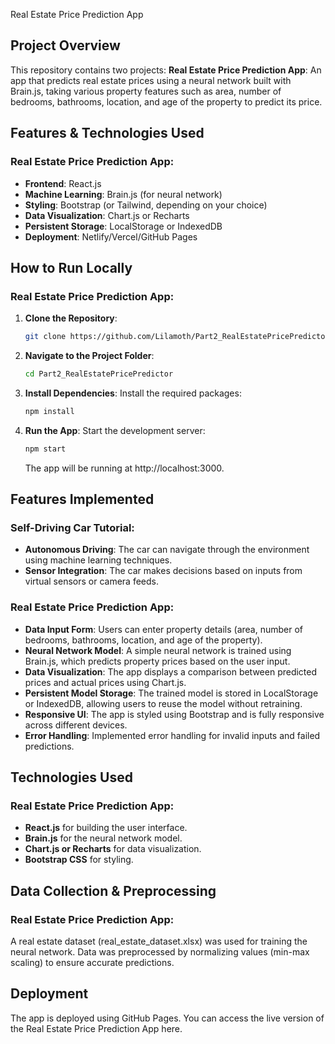  Real Estate Price Prediction App

## Project Overview
This repository contains two projects:
**Real Estate Price Prediction App**: An app that predicts real estate prices using a neural network built with Brain.js, taking various property features such as area, number of bedrooms, bathrooms, location, and age of the property to predict its price.

## Features & Technologies Used

### Real Estate Price Prediction App:
- **Frontend**: React.js
- **Machine Learning**: Brain.js (for neural network)
- **Styling**: Bootstrap (or Tailwind, depending on your choice)
- **Data Visualization**: Chart.js or Recharts
- **Persistent Storage**: LocalStorage or IndexedDB
- **Deployment**: Netlify/Vercel/GitHub Pages

## How to Run Locally
### Real Estate Price Prediction App:
1. **Clone the Repository**:
   ```bash
   git clone https://github.com/Lilamoth/Part2_RealEstatePricePredictor.git
   ```
2. **Navigate to the Project Folder**:
   ```bash
   cd Part2_RealEstatePricePredictor
   ```
3. **Install Dependencies**: Install the required packages:
   ```bash
   npm install
   ```
4. **Run the App**: Start the development server:
   ```bash
   npm start
   ```
   The app will be running at http://localhost:3000.

## Features Implemented

### Self-Driving Car Tutorial:
- **Autonomous Driving**: The car can navigate through the environment using machine learning techniques.
- **Sensor Integration**: The car makes decisions based on inputs from virtual sensors or camera feeds.

### Real Estate Price Prediction App:
- **Data Input Form**: Users can enter property details (area, number of bedrooms, bathrooms, location, and age of the property).
- **Neural Network Model**: A simple neural network is trained using Brain.js, which predicts property prices based on the user input.
- **Data Visualization**: The app displays a comparison between predicted prices and actual prices using Chart.js.
- **Persistent Model Storage**: The trained model is stored in LocalStorage or IndexedDB, allowing users to reuse the model without retraining.
- **Responsive UI**: The app is styled using Bootstrap and is fully responsive across different devices.
- **Error Handling**: Implemented error handling for invalid inputs and failed predictions.

## Technologies Used

### Real Estate Price Prediction App:
- **React.js** for building the user interface.
- **Brain.js** for the neural network model.
- **Chart.js or Recharts** for data visualization.
- **Bootstrap CSS** for styling.

## Data Collection & Preprocessing

### Real Estate Price Prediction App:
A real estate dataset (real_estate_dataset.xlsx) was used for training the neural network. Data was preprocessed by normalizing values (min-max scaling) to ensure accurate predictions.

## Deployment

The app is deployed using GitHub Pages. You can access the live version of the Real Estate Price Prediction App here.

